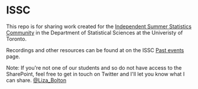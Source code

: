 # ISSC

This repo is for sharing work created for the [Independent Summer Statistics Community](https://utoronto.sharepoint.com/sites/ArtSci-STA/ISSC/SitePages/ISSC-Home.aspx) in the Department of Statistical Sciences at the Univeristy of Toronto. 

Recordings and other resources can be found at on the ISSC [Past events](https://utoronto.sharepoint.com/sites/ArtSci-STA/ISSC/SitePages/Past-events.aspx) page. 

Note: If you're not one of our students and so do not have access to the SharePoint, feel free to get in touch on Twitter and I'll let you know what I can share. [@Liza_Bolton](https://twitter.com/Liza_Bolton)